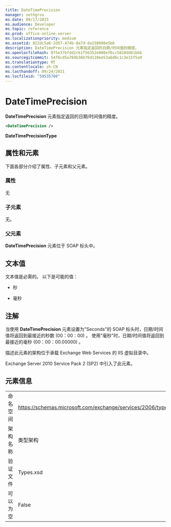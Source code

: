 ```yaml
---
title: DateTimePrecision
manager: sethgros
ms.date: 09/17/2015
ms.audience: Developer
ms.topic: reference
ms.prod: office-online-server
ms.localizationpriority: medium
ms.assetid: 822dc5a6-2d57-474b-8a7d-da150898e5b6
description: DateTimePrecision 元素指定返回的日期/时间值的精度。
ms.openlocfilehash: 075e37bfdd2c61f56352e000ef6cc5810dd81bbb
ms.sourcegitcommit: 54f6cd5a704b36b76d110ee53a6d6c1c3e15f5a9
ms.translationtype: MT
ms.contentlocale: zh-CN
ms.lasthandoff: 09/24/2021
ms.locfileid: "59535708"
---
```

# <a name="datetimeprecision"></a>DateTimePrecision

**DateTimePrecision** 元素指定返回的日期/时间值的精度。 
  
```XML
<DateTimePrecision />
```

**DateTimePrecisionType**

## <a name="attributes-and-elements"></a>属性和元素

下面各部分介绍了属性、子元素和父元素。
  
### <a name="attributes"></a>属性

无
  
### <a name="child-elements"></a>子元素

无。
  
### <a name="parent-elements"></a>父元素

**DateTimePrecision** 元素位于 SOAP 标头中。 
  
## <a name="text-value"></a>文本值

文本值是必需的。 以下是可能的值：
  
- 秒
    
- 毫秒
    
## <a name="remarks"></a>注解

当使用 **DateTimePrecision** 元素设置为"Seconds"的 SOAP 标头时，日期/时间值将返回到最接近的秒数 (00：00：00) 。 使用"毫秒"时，日期/时间值将返回到最接近的毫秒 (00：00：00.00000) 。 
  
描述此元素的架构位于承载 Exchange Web Services 的 IIS 虚拟目录中。
  
Exchange Server 2010 Service Pack 2 (SP2) 中引入了此元素。
  
## <a name="element-information"></a>元素信息

|||
|:-----|:-----|
|命名空间  <br/> |https://schemas.microsoft.com/exchange/services/2006/types  <br/> |
|架构名称  <br/> |类型架构  <br/> |
|验证文件  <br/> |Types.xsd  <br/> |
|可以为空  <br/> |False  <br/> |
   

